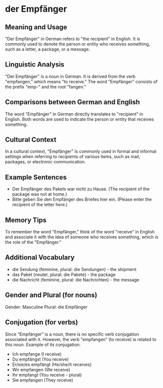 # der Empfänger
## Meaning and Usage
"Der Empfänger" in German refers to "the recipient" in English. It is commonly used to denote the person or entity who receives something, such as a letter, a package, or a message.

## Linguistic Analysis
"Der Empfänger" is a noun in German. It is derived from the verb "empfangen," which means "to receive." The word "Empfänger" consists of the prefix "emp-" and the root "fangen."

## Comparisons between German and English
The word "Empfänger" in German directly translates to "recipient" in English. Both words are used to indicate the person or entity that receives something.

## Cultural Context
In a cultural context, "Empfänger" is commonly used in formal and informal settings when referring to recipients of various items, such as mail, packages, or electronic communication.

## Example Sentences
- Der Empfänger des Pakets war nicht zu Hause. (The recipient of the package was not at home.)
- Bitte geben Sie den Empfänger des Briefes hier ein. (Please enter the recipient of the letter here.)

## Memory Tips
To remember the word "Empfänger," think of the word "receive" in English and associate it with the idea of someone who receives something, which is the role of the "Empfänger."

## Additional Vocabulary
- die Sendung (feminine, plural: die Sendungen) - the shipment
- das Paket (neuter, plural: die Pakete) - the package
- die Nachricht (feminine, plural: die Nachrichten) - the message

## Gender and Plural (for nouns)
Gender: Masculine
Plural: die Empfänger

## Conjugation (for verbs)
Since "Empfänger" is a noun, there is no specific verb conjugation associated with it. However, the verb "empfangen" (to receive) is related to this noun. Example of its conjugation:
- Ich empfange (I receive)
- Du empfängst (You receive)
- Er/sie/es empfängt (He/she/it receives)
- Wir empfangen (We receive)
- Ihr empfangt (You receive - plural)
- Sie empfangen (They receive)